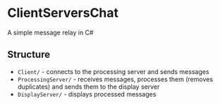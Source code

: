# ClientServersChat
A simple message relay in C#

## Structure
- `Client/` - connects to the processing server and sends messages
- `ProcessingServer/` - receives messages, processes them (removes duplicates) and sends them to the display server
- `DisplayServer/` - displays processed messages
